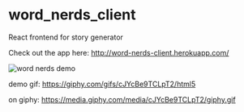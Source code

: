 # word_nerds_client
React frontend for story generator

Check out the app here: http://word-nerds-client.herokuapp.com/

![word nerds demo](https://media.giphy.com/media/cJYcBe9TCLpT2/giphy.gif)

demo gif:
https://giphy.com/gifs/cJYcBe9TCLpT2/html5

on giphy:
https://media.giphy.com/media/cJYcBe9TCLpT2/giphy.gif
